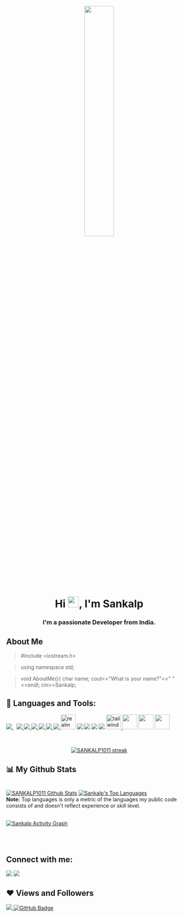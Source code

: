 <p align="center">
<a  href="#"><img width="40%" height="auto" src="https://media0.giphy.com/media/836HiJc7pgzy8iNXCn/giphy.gif?cid=ecf05e479atamrgv22zrf8ijdo1letiwgoydq5tkyd372m3b&rid=giphy.gif&ct=g" height="80px" /></a>
</p>

<h1 align="center">Hi <img src="https://raw.githubusercontent.com/MartinHeinz/MartinHeinz/master/wave.gif" width="30px">, I'm Sankalp</h1>
<h3 align="center">I'm a passionate  Developer from India.</h3>


## About Me

>#include <iostream.h>

>using namespace std;

>void AboutMe(){
>char name;
>cout<<"What is your name?"<<" "<<endl;
>cin>>Sankalp;
>




## 🚀 Languages and Tools:

<p align="left"> 
    </a>
    </a>
   </a> 
   </a> 
   </a> 
  </a> 
 </a> 
    <a style="padding-right:8px;" href="https://www.mysql.com/" target="_blank"> <img src="https://img.icons8.com/fluent/50/000000/mysql-logo.png"/> </a>
    </a> 
    <a href="https://firebase.google.com/" target="_blank"> <img src="https://img.icons8.com/color/48/000000/firebase.png"/> </a> 
     </a>   
    </a> 
    </a> 
    <a href="https://developer.apple.com/xcode/" target="_blank"> <img src="https://img.icons8.com/nolan/64/xcode.png"/> </a>
    <a href="https://developer.apple.com/swift/" target="_blank"><img src="https://img.icons8.com/color/48/000000/swift.png"/>  </a>
    <a href="https://code.visualstudio.com/" target="_blank"><img src="https://img.icons8.com/color/48/000000/visual-studio-code-2019.png"/> </a>
    <a href="https://code.visualstudio.com/docs/languages/cpp" target="_blank"><img src="https://img.icons8.com/color/48/000000/c-plus-plus-logo.png"/> </a>
    <a href="https://support.apple.com/en-in/guide/terminal/welcome/mac" target="_blank"><img src="https://img.icons8.com/color/50/000000/console.png"/> </a>
    <a href="https://realm.io/" target="_blank"><img src="https://raw.githubusercontent.com/bestofjs/bestofjs-webui/8665e8c267a0215f3159df28b33c365198101df5/public/logos/realm.svg" alt="realm" width="40" height="40"/></a>
    <a href="https://developer.mozilla.org/en-US/docs/Web/HTML" target="_blank"><img src="https://img.icons8.com/color/48/000000/html-5--v1.png"/></a>
    <a href="https://developer.mozilla.org/en-US/docs/Web/CSS/Reference" target="_blank"><img src="https://img.icons8.com/color/48/000000/css3.png"/></a>
    <a href="https://getbootstrap.com/" target="_blank"><img src="https://img.icons8.com/color/48/000000/bootstrap.png"/></a>
    <a href="https://developer.mozilla.org/en-US/docs/Web/JavaScript" target="_blank"><img src="https://img.icons8.com/color/48/000000/javascript--v2.png"/></a>
    <a href="https://tailwindcss.com/" target="_blank"> <img src="https://www.vectorlogo.zone/logos/tailwindcss/tailwindcss-icon.svg" alt="tailwind" width="40" height="40"/> </a>
    <a href="https://jquery.com" target="_blank"><img src="https://img.icons8.com/ios-filled/50/000000/jquery.png" width="40" height="40"/></a>
    <a herf="https://nodejs.org/en/" target="_blank"><img src="https://img.icons8.com/color/48/000000/nodejs.png" width="40" height="40"/></a>
    <a href="https://expressjs.com" target="_blank"><img src="https://img.icons8.com/material-outlined/24/000000/js.png" width="40" height="40"/></a>
</p>

<!-- [![React Badge](https://img.shields.io/badge/-React-61DBFB?style=for-the-badge&labelColor=black&logo=react&logoColor=61DBFB)](#)  [![Javascript Badge](https://img.shields.io/badge/-Javascript-F0DB4F?style=for-the-badge&labelColor=black&logo=javascript&logoColor=F0DB4F)](#) [![Typescript Badge](https://img.shields.io/badge/-Typescript-007acc?style=for-the-badge&labelColor=black&logo=typescript&logoColor=007acc)](#) [![Nodejs Badge](https://img.shields.io/badge/-Nodejs-3C873A?style=for-the-badge&labelColor=black&logo=node.js&logoColor=3C873A)](#) [![GraphQL Badge](https://img.shields.io/badge/-GraphQl-e535ab?style=for-the-badge&labelColor=black&logo=node.js&logoColor=e535ab)](#) -->
<br/>

<p align="center">
    <a href="https://github.com/SANKALP1011/github-readme-streak-stats">
        <img title="🔥 Get streak stats for your profile at git.io/streak-stats" alt="SANKALP1011 streak" src="https://github-readme-streak-stats.herokuapp.com/?user=SANKALP1011&theme=black-ice&hide_border=true&stroke=0000&background=060A0CD0"/>
    </a>
</p>

## 📊 My Github Stats

  <br/>
    <a href="https://github.com/SANKALP1011/github-readme-stats"><img alt="SANKALP1011 Github Stats" src="https://github-readme-stats.vercel.app/api?username=SANKALP1011&show_icons=true&count_private=true&theme=react&hide_border=true&bg_color=0D1117" /></a>
  <a href="https://github.com/SubhamRaoniar28/github-readme-stats"><img alt="Sankalp's Top Languages" src="https://github-readme-stats.vercel.app/api/top-langs/?username=SANKALP1011&langs_count=8&count_private=true&layout=compact&theme=react&hide_border=true&bg_color=0D1117" /></a>
  <br/>
  <b>Note:</b> Top languages is only a metric of the languages my public code consists of and doesn't reflect experience or skill level.


<br/>
<br/>

<a href="https://github.com/SANKALP1011/github-readme-activity-graph"><img alt="Sankalp Activity Graph" src="https://activity-graph.herokuapp.com/graph?username=SANKALP1011&bg_color=0D1117&color=5BCDEC&line=5BCDEC&point=FFFFFF&hide_border=true" /></a>

<br/>
<br/>

## Connect with me:
<p align="left">



<a href = "https://www.instagram.com/sankalp_.10/"><img src="https://img.icons8.com/fluent/48/000000/instagram-new.png"/></a>
<a href = "https://www.hackerrank.com/tigerishan426"><img src="https://img.icons8.com/windows/48/000000/hackerrank.png"/></a>
</a>

</p>

## ❤ Views and Followers
<a href="https://github.com/SANKALP1011/github-profile-views-counter">
    <img src="https://komarev.com/ghpvc/?username=SANKALP1011">
</a>
<a href="https://github.com/SANKALP1011?tab=followers"><img src="https://img.shields.io/github/followers/SANKALP1011?label=Followers&style=social" alt="GitHub Badge"></a>


